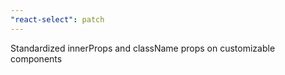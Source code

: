 ```yaml
---
"react-select": patch
---
```


Standardized innerProps and className props on customizable components
